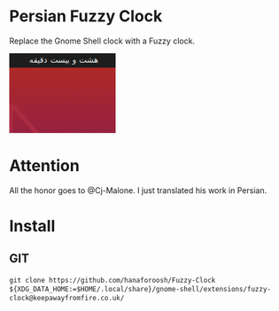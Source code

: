 # Persian Fuzzy Clock
Replace the Gnome Shell clock with a Fuzzy clock.

![Screenshot](screenshot.png)

# Attention
All the honor goes to @Cj-Malone. I just translated his work in Persian.

# Install


## GIT
```
git clone https://github.com/hanaforoosh/Fuzzy-Clock ${XDG_DATA_HOME:=$HOME/.local/share}/gnome-shell/extensions/fuzzy-clock@keepawayfromfire.co.uk/
```
